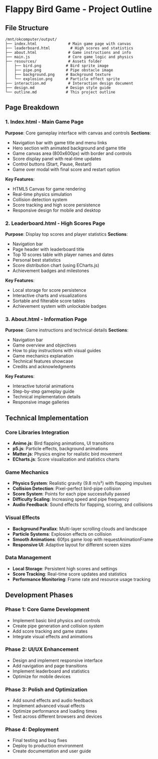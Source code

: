 # Flappy Bird Game - Project Outline

## File Structure
```
/mnt/okcomputer/output/
├── index.html              # Main game page with canvas
├── leaderboard.html         # High scores and statistics
├── about.html              # Game instructions and info
├── main.js                 # Core game logic and physics
├── resources/              # Assets folder
│   ├── bird.png           # Bird sprite image
│   ├── pipe.png           # Pipe obstacle image
│   ├── background.png     # Background texture
│   └── explosion.png      # Particle effect sprite
├── interaction.md          # Interaction design document
├── design.md              # Design style guide
└── outline.md             # This project outline
```

## Page Breakdown

### 1. Index.html - Main Game Page
**Purpose**: Core gameplay interface with canvas and controls
**Sections**:
- Navigation bar with game title and menu links
- Hero section with animated background and game title
- Game canvas area (800x600px) with border and controls
- Score display panel with real-time updates
- Control buttons (Start, Pause, Restart)
- Game over modal with final score and restart option

**Key Features**:
- HTML5 Canvas for game rendering
- Real-time physics simulation
- Collision detection system
- Score tracking and high score persistence
- Responsive design for mobile and desktop

### 2. Leaderboard.html - High Scores Page
**Purpose**: Display top scores and player statistics
**Sections**:
- Navigation bar
- Page header with leaderboard title
- Top 10 scores table with player names and dates
- Personal best statistics
- Score distribution chart (using ECharts.js)
- Achievement badges and milestones

**Key Features**:
- Local storage for score persistence
- Interactive charts and visualizations
- Sortable and filterable score tables
- Achievement system with unlockable badges

### 3. About.html - Information Page
**Purpose**: Game instructions and technical details
**Sections**:
- Navigation bar
- Game overview and objectives
- How to play instructions with visual guides
- Game mechanics explanation
- Technical features showcase
- Credits and acknowledgments

**Key Features**:
- Interactive tutorial animations
- Step-by-step gameplay guide
- Technical implementation details
- Responsive image galleries

## Technical Implementation

### Core Libraries Integration
- **Anime.js**: Bird flapping animations, UI transitions
- **p5.js**: Particle effects, background animations
- **Matter.js**: Physics engine for realistic bird movement
- **ECharts.js**: Score visualization and statistics charts

### Game Mechanics
- **Physics System**: Realistic gravity (9.8 m/s²) with flapping impulses
- **Collision Detection**: Pixel-perfect bird-pipe collision
- **Score System**: Points for each pipe successfully passed
- **Difficulty Scaling**: Increasing speed and pipe frequency
- **Audio Feedback**: Sound effects for flapping, scoring, and collisions

### Visual Effects
- **Background Parallax**: Multi-layer scrolling clouds and landscape
- **Particle Systems**: Explosion effects on collision
- **Smooth Animations**: 60fps game loop with requestAnimationFrame
- **Responsive UI**: Adaptive layout for different screen sizes

### Data Management
- **Local Storage**: Persistent high scores and settings
- **Score Tracking**: Real-time score updates and statistics
- **Performance Monitoring**: Frame rate and resource usage tracking

## Development Phases

### Phase 1: Core Game Development
- Implement basic bird physics and controls
- Create pipe generation and collision system
- Add score tracking and game states
- Integrate visual effects and animations

### Phase 2: UI/UX Enhancement
- Design and implement responsive interface
- Add navigation and page transitions
- Implement leaderboard and statistics
- Optimize for mobile devices

### Phase 3: Polish and Optimization
- Add sound effects and audio feedback
- Implement advanced visual effects
- Optimize performance and loading times
- Test across different browsers and devices

### Phase 4: Deployment
- Final testing and bug fixes
- Deploy to production environment
- Create documentation and user guide